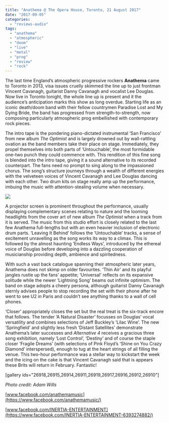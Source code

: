 ```yaml
---
title: "Anathema @ The Opera House, Toronto, 21 August 2017"
date: "2017-09-05"
categories: 
  - "reviews-audio"
tags: 
  - "anathema"
  - "atmospheric"
  - "doom"
  - "live"
  - "metal"
  - "prog"
  - "review"
  - "rock"
---
```


The last time England’s atmospheric progressive rockers **Anathema** came to Toronto in 2013, visa issues cruelly skimmed the line up to just frontman Vincent Cavanagh, guitarist Danny Cavanagh and vocalist Lee Douglas. Now live in Toronto tonight, the whole line up is present and it the audience’s anticipation marks this show as long overdue. Starting life as an iconic death/doom band with their fellow countrymen Paradise Lost and My Dying Bride, the band has progressed from strength-to-strength, now composing particularly atmospheric prog embellished with contemporary rock pieces.

The intro tape is the pondering piano-dictated instrumental ‘San Francisco’ from new album _The Optimist_ and is largely drowned out by wall-rattling ovation as the band members take their place on stage. Immediately, they propel themselves into both parts of ‘Untouchable’, the most formidable one-two punch they could commence with. This rendition of this fine song is blended into the intro tape, giving it a sound alternative to its recorded counterpart. The fans need no prompt to sing along to the impassioned chorus. The song’s structure journeys through a wealth of different energies with the velveteen voices of Vincent Cavanagh and Lee Douglas dancing with each other. Two drum kits on stage really amp up the performance, imbuing the music with attention-stealing volume when necessary.

![](https://hellbound.ca/wp-content/uploads/2017/08/anathema-4023.jpg)

A projector screen is prominent throughout the performance, usually displaying complementary scenes relating to nature and the looming headlights from the cover art of new album _The Optimist_ when a track from it is served. The music from this studio effort is closely related to the last few Anathema full-lengths but with an even heavier inclusion of electronic drum parts. ‘Leaving It Behind’ follows the ‘Untouchable’ tracks, a sense of excitement unravelling as the song works its way to a climax. This is followed by the almost haunting ‘Endless Ways’, introduced by the ethereal voice of Douglas before developing into a dazzling cooperation of musicianship providing depth, ambience and spiritedness.

With such a vast back catalogue spanning their atmospheric later years, Anathema does not skimp on older favourites. ‘Thin Air’ and its playful jangles rustle up the fans’ appetite; ‘Universal’ reflects on its expansive solitude while the newer ‘Lightning Song’ beams out infinite optimism. The band on stage adopts a cheery persona, although guitarist Danny Cavanagh sternly advises people to stop recording the set with their phone after he went to see U2 in Paris and couldn’t see anything thanks to a wall of cell phones.

‘Closer’ appropriately closes the set but the real treat is the six-track encore that follows. The tender ‘A Natural Disaster’ focusses on Douglas’ vocal versatility and combines selections of Jeff Buckley’s ‘Lilac Wine’. The new ‘Springfield’ and slightly less fresh ‘Distant Satellites’ demonstrate Anathema’s later successes and _Alternative 4_ receives a gracious three song exhibition, namely ‘Lost Control’, ‘Destiny’ and of course the staple closer ‘Fragile Dreams’ (with selections of Pink Floyd’s ‘Shine on You Crazy Diamond’ interspersed), enough to tug at the heart strings of all filling the venue. This two-hour performance was a stellar way to kickstart the week and the icing on the cake is that Vincent Cavanagh said that is appears these Brits will return in February. Fantastic!

\[gallery ids="26918,26915,26914,26911,26919,26917,26916,26912,26910"\]

_Photo credit: Adam Wills_

[www.facebook.com/anathemamusic](https://www.facebook.com/anathemamusic/)

[www.facebook.com/INERTIA-ENTERTAINMENT](https://www.facebook.com/INERTIA-ENTERTAINMENT-6393274882/)
